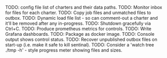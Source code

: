 TODO: config file list of charters and their data paths.
TODO: Monitor inbox for files for each charter.
TODO: Copy job files and unmatched files to outbox.
TODO: Dynamic load file list - so can comment-out a charter and it'll be removed after any in-progress.
TODO: Shutdown gracefully via Ctrl+C.
TODO: Produce prometheus metrics for controls.
TODO: Write Grafana dashboards.
TODO: Package as docker image.
TODO: Console output shows control status.
TODO: Recover unpublished outbox files on start-up (i.e. make it safe to kill sentinal).
TODO: Consider a 'watch tree ./tmp -h' - style progress meter showing files and sizes.